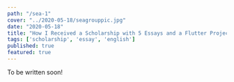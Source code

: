 ```yaml
---
path: "/sea-1"
cover: "../2020-05-18/seagrouppic.jpg"
date: "2020-05-18"
title: "How I Received a Scholarship with 5 Essays and a Flutter Project"
tags: ['scholarship', 'essay', 'english']
published: true
featured: true
---
```


To be written soon!